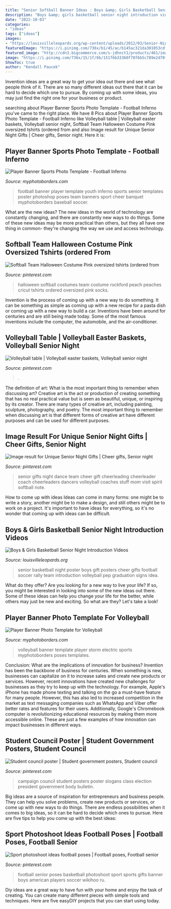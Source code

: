```yaml
---
title: "Senior Softball Banner Ideas : Boys &amp; Girls Basketball Senior Night Introduction Videos"
description: "Boys &amp; girls basketball senior night introduction videos"
date: "2022-10-03"
categories:
- "ideas"
tags: ["ideas"]
images:
- "https://louisvilleleopards.org/wp-content/uploads/2012/03/Senior-Night-Introductions.jpg"
featuredImage: "https://i.pinimg.com/736x/b1/45/ac/b145ac321da301053cdff83f6dfab7d9--campaign-posters-campaign-ideas.jpg"
featured_image: "http://cdn3.bigcommerce.com/s-jdhnct1/products/461/images/1232/football_inferno_48x72_banner__75023.1462976600.500.625.jpg?c=2"
image: "https://i.pinimg.com/736x/15/1f/6b/151f6b33360f78f6b5c789e2d70f0e93.jpg"
ShowToc: true
author: "Kendall Paucek"
---
```



Invention ideas are a great way to get your idea out there and see what people think of it. There are so many different ideas out there that it can be hard to decide which one to pursue. By coming up with some ideas, you may just find the right one for your business or product.

	

		
searching about Player Banner Sports Photo Template - Football Inferno you've came to the right place. We have 8 Pics about Player Banner Sports Photo Template - Football Inferno like Volleyball table | Volleyball easter baskets, Volleyball senior night, Softball Team Halloween Costume Pink oversized tshirts (ordered from and also Image result for Unique Senior Night Gifts | Cheer gifts, Senior night. Here it is:
		
    
## Player Banner Sports Photo Template - Football Inferno

<img loading=lazy src="http://cdn3.bigcommerce.com/s-jdhnct1/products/461/images/1232/football_inferno_48x72_banner__75023.1462976600.500.625.jpg?c=2" onerror="this.onerror=null;this.src='https://tse1.mm.bing.net/th?id=OIP.EpE08JquxTvRl3lCxv1mogAAAA&amp;pid=15.1';" alt="Player Banner Sports Photo Template - Football Inferno">

_Source: myphotoborders.com_

>football banner player template youth inferno sports senior templates poster photoshop poses team banners sport cheer banquet myphotoborders baseball soccer. 

	

What are the new ideas?
The new ideas in the world of technology are constantly changing, and there are constantly new ways to do things. Some of these new ideas may be more practical than others, but they all have one thing in common- they're changing the way we use and access technology.

    
## Softball Team Halloween Costume Pink Oversized Tshirts (ordered From

<img loading=lazy src="https://i.pinimg.com/736x/20/92/9e/20929e87c56c5c1b49bac10a34095158--amazon-used-rockford-peaches.jpg" onerror="this.onerror=null;this.src='https://tse3.mm.bing.net/th?id=OIP.K3xQmjRqkf1jNjLkZZlLHAHaFj&amp;pid=15.1';" alt="Softball Team Halloween Costume Pink oversized tshirts (ordered from">

_Source: pinterest.com_

>halloween softball costumes team costume rockford peach peaches cricut tshirts ordered oversized pink socks. 

	

Invention is the process of coming up with a new way to do something. It can be something as simple as coming up with a new recipe for a pasta dish or coming up with a new way to build a car. Inventions have been around for centuries and are still being made today. Some of the most famous inventions include the computer, the automobile, and the air-conditioner.

    
## Volleyball Table | Volleyball Easter Baskets, Volleyball Senior Night

<img loading=lazy src="https://i.pinimg.com/originals/3d/e6/35/3de6359e49ac2d9a516b96eed189d80f.jpg" onerror="this.onerror=null;this.src='https://tse2.mm.bing.net/th?id=OIP.9sMJi1PrapTvEEUr2m5vSwHaJ4&amp;pid=15.1';" alt="Volleyball table | Volleyball easter baskets, Volleyball senior night">

_Source: pinterest.com_

>. 

	

The definition of art: What is the most important thing to remember when discussing art?
Creative art is the act or production of creating something that has no real practical value but is seen as beautiful, unique, or inspiring by its creator. There are many types of creative art, including painting, sculpture, photography, and poetry. The most important thing to remember when discussing art is that different forms of creative art have different purposes and can be used for different purposes.

    
## Image Result For Unique Senior Night Gifts | Cheer Gifts, Senior Night

<img loading=lazy src="https://i.pinimg.com/736x/b0/e6/3e/b0e63e78e663bab98fa34fe5629f769e.jpg" onerror="this.onerror=null;this.src='https://tse4.mm.bing.net/th?id=OIP.CRrm-RGpmFN9ISFCjgjD0wHaJ5&amp;pid=15.1';" alt="Image result for Unique Senior Night Gifts | Cheer gifts, Senior night">

_Source: pinterest.com_

>senior gifts night dance team cheer gift cheerleading cheerleader coach cheerleaders dancers volleyball coaches stuff mom visit spirit softball note. 

	

How to come up with ideas
Ideas can come in many forms: one might be to write a story, another might be to make a design, and still others might be to work on a project. It's important to have ideas for everything, so it's no wonder that coming up with ideas can be difficult.

    
## Boys &amp; Girls Basketball Senior Night Introduction Videos

<img loading=lazy src="https://louisvilleleopards.org/wp-content/uploads/2012/03/Senior-Night-Introductions.jpg" onerror="this.onerror=null;this.src='https://tse1.mm.bing.net/th?id=OIP.nSgJb40Pa_x_AJCKBdmihQHaDA&amp;pid=15.1';" alt="Boys &amp; Girls Basketball Senior Night Introduction Videos">

_Source: louisvilleleopards.org_

>senior basketball night poster boys gift posters cheer gifts football soccer rally team introduction volleyball pep graduation signs idea. 

	

What do they offer?
Are you looking for a new way to live your life? If so, you might be interested in looking into some of the new ideas out there. Some of these ideas can help you change your life for the better, while others may just be new and exciting. So what are they? Let's take a look!

    
## Player Banner Photo Template For Volleyball

<img loading=lazy src="https://cdn11.bigcommerce.com/s-jdhnct1/images/stencil/original/products/162/524/electric_storm_volleyball_48x72_banner_1__01022.1439922333.jpg?c=2" onerror="this.onerror=null;this.src='https://tse4.mm.bing.net/th?id=OIP.i4X_pdKVtls7km_3tLvmuwHaLH&amp;pid=15.1';" alt="Player Banner Photo Template for Volleyball">

_Source: myphotoborders.com_

>volleyball banner template player storm electric sports myphotoborders poses templates. 

	

Conclusion: What are the implications of innovation for business?
Invention has been the backbone of business for centuries. When something is new, businesses can capitalize on it to increase sales and create new products or services. However, recent innovations have created new challenges for businesses as they try to keep up with the technology. For example, Apple's iPhone has made phone texting and talking on the go a must-have feature for many people. However, this has also led to increased competition in the market as text messaging companies such as WhatsApp and Viber offer better rates and features for their users. Additionally, Google's Chromebook computer is revolutionizing educational resources by making them more accessible online. These are just a few examples of how innovation can impact businesses in different ways.

    
## Student Council Poster | Student Government Posters, Student Council

<img loading=lazy src="https://i.pinimg.com/736x/b1/45/ac/b145ac321da301053cdff83f6dfab7d9--campaign-posters-campaign-ideas.jpg" onerror="this.onerror=null;this.src='https://tse4.mm.bing.net/th?id=OIP.QJ8R_K3VwS9ywMX2nJyhiQHaJ3&amp;pid=15.1';" alt="Student council poster | Student government posters, Student council">

_Source: pinterest.com_

>campaign council student posters poster slogans class election president government body bulletin. 

	

Big ideas are a source of inspiration for entrepreneurs and business people. They can help you solve problems, create new products or services, or come up with new ways to do things. There are endless possibilities when it comes to big ideas, so it can be hard to decide which ones to pursue. Here are five tips to help you come up with the best ideas: 

    
## Sport Photoshoot Ideas Football Poses | Football Poses, Football Senior

<img loading=lazy src="https://i.pinimg.com/736x/15/1f/6b/151f6b33360f78f6b5c789e2d70f0e93.jpg" onerror="this.onerror=null;this.src='https://tse3.mm.bing.net/th?id=OIP.eevLqsTSJwf-aw9Pag3h2AAAAA&amp;pid=15.1';" alt="Sport photoshoot ideas football poses | Football poses, Football senior">

_Source: pinterest.com_

>football senior poses basketball photoshoot sport sports gifts banner boys american players soccer wikihoo ru. 

	

Diy ideas are a great way to have fun with your home and enjoy the task of creating. You can create many different pieces with simple tools and techniques. Here are five easyDIY projects that you can start using today.

